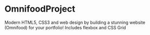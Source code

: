 # OmnifoodProject
Modern HTML5, CSS3 and web design by building a stunning website (Omnifood) for your portfolio! Includes flexbox and CSS Grid
